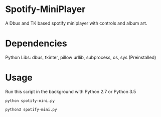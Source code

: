 # Spotify-MiniPlayer
A Dbus and TK based spotify miniplayer with controls and album art.

# Dependencies

Python Libs: dbus, tkinter, pillow
             urllib, subprocess, os, sys (Preinstalled)


# Usage

Run this script in the background with Python 2.7 or Python 3.5

    python spotify-mini.py

    python3 spotify-mini.py

